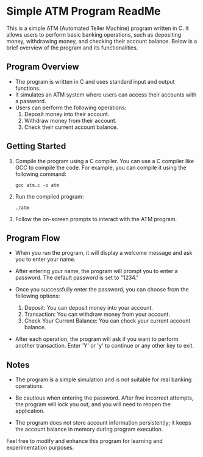 # Simple ATM Program ReadMe

This is a simple ATM (Automated Teller Machine) program written in C. It allows users to perform basic banking operations, such as depositing money, withdrawing money, and checking their account balance. Below is a brief overview of the program and its functionalities.

## Program Overview

- The program is written in C and uses standard input and output functions.
- It simulates an ATM system where users can access their accounts with a password.
- Users can perform the following operations:
  1. Deposit money into their account.
  2. Withdraw money from their account.
  3. Check their current account balance.

## Getting Started

1. Compile the program using a C compiler. You can use a C compiler like GCC to compile the code. For example, you can compile it using the following command:

   ```
   gcc atm.c -o atm
   ```

2. Run the compiled program:

   ```
   ./atm
   ```

3. Follow the on-screen prompts to interact with the ATM program.

## Program Flow

- When you run the program, it will display a welcome message and ask you to enter your name.

- After entering your name, the program will prompt you to enter a password. The default password is set to "1234."

- Once you successfully enter the password, you can choose from the following options:
  1. Deposit: You can deposit money into your account.
  2. Transaction: You can withdraw money from your account.
  3. Check Your Current Balance: You can check your current account balance.

- After each operation, the program will ask if you want to perform another transaction. Enter 'Y' or 'y' to continue or any other key to exit.

## Notes

- The program is a simple simulation and is not suitable for real banking operations.

- Be cautious when entering the password. After five incorrect attempts, the program will lock you out, and you will need to reopen the application.

- The program does not store account information persistently; it keeps the account balance in memory during program execution.

Feel free to modify and enhance this program for learning and experimentation purposes.
